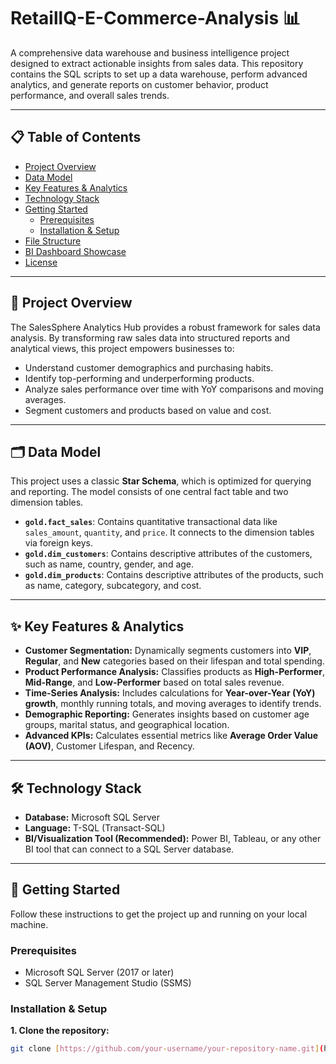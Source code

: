 # RetaillQ-E-Commerce-Analysis 📊

A comprehensive data warehouse and business intelligence project designed to extract actionable insights from sales data. This repository contains the SQL scripts to set up a data warehouse, perform advanced analytics, and generate reports on customer behavior, product performance, and overall sales trends.

---

## 📋 Table of Contents

- [Project Overview](#-project-overview)
- [Data Model](#-data-model)
- [Key Features & Analytics](#-key-features--analytics)
- [Technology Stack](#-technology-stack)
- [Getting Started](#-getting-started)
  - [Prerequisites](#prerequisites)
  - [Installation & Setup](#installation--setup)
- [File Structure](#-file-structure)
- [BI Dashboard Showcase](#-bi-dashboard-showcase)
- [License](#-license)

---

## 🚀 Project Overview

The SalesSphere Analytics Hub provides a robust framework for sales data analysis. By transforming raw sales data into structured reports and analytical views, this project empowers businesses to:

- Understand customer demographics and purchasing habits.
- Identify top-performing and underperforming products.
- Analyze sales performance over time with YoY comparisons and moving averages.
- Segment customers and products based on value and cost.

---

## 🗂️ Data Model

This project uses a classic **Star Schema**, which is optimized for querying and reporting. The model consists of one central fact table and two dimension tables.

- **`gold.fact_sales`**: Contains quantitative transactional data like `sales_amount`, `quantity`, and `price`. It connects to the dimension tables via foreign keys.
- **`gold.dim_customers`**: Contains descriptive attributes of the customers, such as name, country, gender, and age.
- **`gold.dim_products`**: Contains descriptive attributes of the products, such as name, category, subcategory, and cost.



---

## ✨ Key Features & Analytics

- **Customer Segmentation:** Dynamically segments customers into **VIP**, **Regular**, and **New** categories based on their lifespan and total spending.
- **Product Performance Analysis:** Classifies products as **High-Performer**, **Mid-Range**, and **Low-Performer** based on total sales revenue.
- **Time-Series Analysis:** Includes calculations for **Year-over-Year (YoY) growth**, monthly running totals, and moving averages to identify trends.
- **Demographic Reporting:** Generates insights based on customer age groups, marital status, and geographical location.
- **Advanced KPIs:** Calculates essential metrics like **Average Order Value (AOV)**, Customer Lifespan, and Recency.

---

## 🛠️ Technology Stack

- **Database:** Microsoft SQL Server
- **Language:** T-SQL (Transact-SQL)
- **BI/Visualization Tool (Recommended):** Power BI, Tableau, or any other BI tool that can connect to a SQL Server database.

---

## 🏁 Getting Started

Follow these instructions to get the project up and running on your local machine.

### Prerequisites

- Microsoft SQL Server (2017 or later)
- SQL Server Management Studio (SSMS)

### Installation & Setup

**1. Clone the repository:**
```bash
git clone [https://github.com/your-username/your-repository-name.git](https://github.com/your-username/your-repository-name.git)
